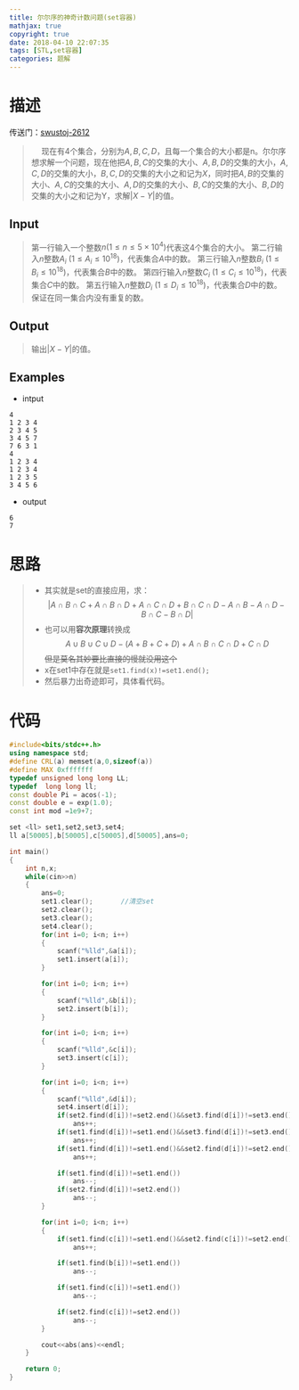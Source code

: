 ```yaml
---
title: 尔尔序的神奇计数问题(set容器)
mathjax: true
copyright: true
date: 2018-04-10 22:07:35
tags: [STL,set容器]
categories: 题解
---
```

# 描述
传送门：[swustoj-2612](https://www.oj.swust.edu.cn/problem/show/2612)

>&emsp; 现在有4个集合，分别为$A,B,C,D$，且每一个集合的大小都是n。尔尔序想求解一个问题，现在他把$A,B,C$的交集的大小、$A,B,D$的交集的大小，$A,C,D$的交集的大小，$B,C,D$的交集的大小之和记为$X$，同时把$A,B$的交集的大小、$A,C$的交集的大小、$A,D$的交集的大小、$B,C$的交集的大小、$B,D$的交集的大小之和记为Y，求解$|X−Y|$的值。

<!--more-->
## Input
>第一行输入一个整数$n(1\leq n \leq5 \times 10^4)$代表这4个集合的大小。
第二行输入$n$整数$A_i\ (1\leq A_i \leq10^{18})$，代表集合$A$中的数。
第三行输入$n$整数$B_i\ (1\leq B_i \leq10^{18})$，代表集合$B$中的数。
第四行输入$n$整数$C_i\ (1\leq C_i \leq10^{18})$，代表集合$C$中的数。
第五行输入$n$整数$D_i\ (1\leq D_i \leq10^{18})$，代表集合$D$中的数。
  保证在同一集合内没有重复的数。

## Output
>输出$|X−Y|$的值。

## Examples
* intput
```
4
1 2 3 4
2 3 4 5
3 4 5 7
7 6 3 1
4
1 2 3 4
1 2 3 4
1 2 3 5
3 4 5 6
```
* output
```
6
7
```

# 思路
>* 其实就是set的直接应用，求：
$$|A∩B∩C+A∩B∩D+A∩C∩D+B∩C∩D-A∩B-A∩D-B∩C-B∩D|$$
>* 也可以用**容次原理**转换成
$$A∪B∪C∪D-(A+B+C+D)+A∩B∩C∩D+C∩D$$
~~但是莫名其妙要比直接的慢就没用这个~~
>* x在set1中存在就是`set1.find(x)!=set1.end();`
>* 然后暴力出奇迹即可，具体看代码。

# 代码
```c++
#include<bits/stdc++.h>
using namespace std;
#define CRL(a) memset(a,0,sizeof(a))
#define MAX 0xfffffff
typedef unsigned long long LL;
typedef  long long ll;
const double Pi = acos(-1);
const double e = exp(1.0);
const int mod =1e9+7;

set <ll> set1,set2,set3,set4;
ll a[50005],b[50005],c[50005],d[50005],ans=0;

int main()
{
    int n,x;
    while(cin>>n)
    {
        ans=0;
        set1.clear();		//清空set
        set2.clear();
        set3.clear();
        set4.clear();
        for(int i=0; i<n; i++)
        {
            scanf("%lld",&a[i]);
            set1.insert(a[i]);
        }

        for(int i=0; i<n; i++)
        {
            scanf("%lld",&b[i]);
            set2.insert(b[i]);
        }

        for(int i=0; i<n; i++)
        {
            scanf("%lld",&c[i]);
            set3.insert(c[i]);
        }

        for(int i=0; i<n; i++)
        {
            scanf("%lld",&d[i]);
            set4.insert(d[i]);
            if(set2.find(d[i])!=set2.end()&&set3.find(d[i])!=set3.end())
                ans++;
            if(set1.find(d[i])!=set1.end()&&set3.find(d[i])!=set3.end())
                ans++;
            if(set1.find(d[i])!=set1.end()&&set2.find(d[i])!=set2.end())
                ans++;

            if(set1.find(d[i])!=set1.end())
                ans--;
            if(set2.find(d[i])!=set2.end())
                ans--;
        }

        for(int i=0; i<n; i++)
        {
            if(set1.find(c[i])!=set1.end()&&set2.find(c[i])!=set2.end())
                ans++;

            if(set1.find(b[i])!=set1.end())
                ans--;

            if(set1.find(c[i])!=set1.end())
                ans--;

            if(set2.find(c[i])!=set2.end())
                ans--;
        }

        cout<<abs(ans)<<endl;
    }

    return 0;
}

```
